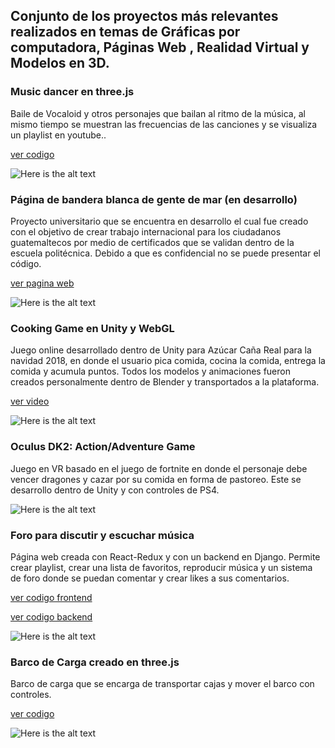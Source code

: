 Conjunto de los proyectos más relevantes realizados en temas de Gráficas por computadora, Páginas Web , Realidad Virtual y Modelos en 3D.
---
### Music dancer en three.js
Baile de Vocaloid y otros personajes que bailan al ritmo de la música, al mismo tiempo se muestran las frecuencias de las canciones y se visualiza un playlist en youtube..

[ver codigo](https://github.com/LEPPEDIAZ/dancedance_threejs)

![Here is the alt text](https://res.cloudinary.com/dbmokzjuz/image/upload/v1540704499/bailarin.jpg "Here is the Title text")

### Página de bandera blanca de gente de mar (en desarrollo)
Proyecto universitario que se encuentra en desarrollo el cual fue creado con el objetivo de crear trabajo internacional para los ciudadanos guatemaltecos por medio de certificados que se validan dentro de la escuela politécnica. Debido a que es confidencial no se puede presentar el código.

[ver pagina web](http://nomsapp.org/)

![Here is the alt text](https://res.cloudinary.com/dbmokzjuz/image/upload/v1540706926/marina.jpg "Here is the Title text")

### Cooking Game en Unity y WebGL 
Juego online desarrollado dentro de Unity para Azúcar Caña Real para la navidad 2018, en donde el usuario pica comida, cocina la comida, entrega la comida y acumula puntos. Todos los modelos y animaciones fueron creados personalmente dentro de Blender y transportados a la plataforma.

[ver video](https://youtu.be/Ord4ietL3IM)

![Here is the alt text](https://res.cloudinary.com/dbmokzjuz/image/upload/v1540706961/sugarhouse.jpg "Here is the Title text")

### Oculus DK2: Action/Adventure Game
Juego en VR basado en el juego de fortnite en donde el personaje debe vencer dragones y cazar por su comida en forma de pastoreo. Este se desarrollo dentro de Unity y con controles de PS4.

![Here is the alt text](https://res.cloudinary.com/dbmokzjuz/image/upload/v1540706984/TalesOfEarthSea.jpg "Here is the Title text")

### Foro para discutir y escuchar música
Página web creada con React-Redux y con un backend en Django. Permite crear playlist, crear una lista de favoritos, reproducir música y un sistema de foro donde se puedan comentar y crear likes a sus comentarios.

[ver codigo frontend](https://github.com/LEPPEDIAZ/ProyectoWebMusic)

[ver codigo backend](https://github.com/LEPPEDIAZ/Lab9-Web-Chismes-backend)

![Here is the alt text](https://res.cloudinary.com/dbmokzjuz/image/upload/v1540706971/musicapp.jpg "Here is the Title text")

### Barco de Carga creado en three.js
Barco de carga que se encarga de transportar cajas y mover el barco con controles. 

[ver codigo ](https://github.com/LEPPEDIAZ/boat-threejs)

![Here is the alt text](https://res.cloudinary.com/dbmokzjuz/image/upload/v1540706950/barco.jpg "Here is the Title text")


